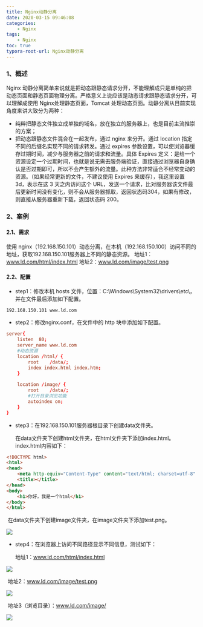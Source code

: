 ```yaml
---
title: Nginx动静分离
date: 2020-03-15 09:46:08
categories:
	- Nginx
tags: 
	- Nginx
toc: true
typora-root-url: Nginx动静分离
---
```




### 1、概述

Nginx 动静分离简单来说就是把动态跟静态请求分开，不能理解成只是单纯的把动态页面和静态页面物理分离。严格意义上说应该是动态请求跟静态请求分开，可以理解成使用 Nginx处理静态页面，Tomcat 处理动态页面。动静分离从目前实现角度来讲大致分为两种：
* 纯粹把静态文件独立成单独的域名，放在独立的服务器上，也是目前主流推崇的方案；
* 把动态跟静态文件混合在一起发布，通过 nginx 来分开。通过 location 指定不同的后缀名实现不同的请求转发。通过 expires 参数设置，可以使浏览器缓存过期时间，减少与服务器之前的请求和流量。具体 Expires 定义：是给一个资源设定一个过期时间，也就是说无需去服务端验证，直接通过浏览器自身确认是否过期即可，所以不会产生额外的流量。此种方法非常适合不经常变动的资源。（如果经常更新的文件，不建议使用 Expires 来缓存），我这里设置 3d，表示在这 3 天之内访问这个 URL，发送一个请求，比对服务器该文件最后更新时间没有变化，则不会从服务器抓取，返回状态码304，如果有修改，则直接从服务器重新下载，返回状态码 200。



### 2、案例

#### 2.1、需求
使用 nginx（192.168.150.101）动态分离，在本机（192.168.150.100）访问不同的地址，获取192.168.150.101服务器上不同的静态资源。
地址1：www.ld.com/html/index.html
地址2：www.ld.com/image/test.png



#### 2.2、配置

* step1：修改本机 hosts 文件，位置：C:\Windows\System32\drivers\etc\，并在文件最后添加如下配置。
```file
192.168.150.101 www.ld.com
```
* step2：修改nginx.conf，在文件中的 http 块中添加如下配置。
```conf
server{
    listen  80;
    server_name www.ld.com
    #动态资源
    location /html/ {
        root    /data/;
        index index.html index.htm;
    }
    
    location /image/ {
        root    /data/;
        #打开目录浏览功能
        autoindex on;
    }
}
```
* step3：在192.168.150.101服务器根目录下创建data文件夹。

  在data文件夹下创建html文件夹，在html文件夹下添加index.html。index.html内容如下：

```html
<!DOCTYPE html>
<html>
<head>
    <meta http-equiv="Content-Type" content="text/html; charset=utf-8" />
	<title></title>
</head>
<body>
	<h1>你好，我是一个html</h1>
</body>
</html>
```
​	在data文件夹下创建image文件夹，在image文件夹下添加test.png。

![](test.png)

* step4：在浏览器上访问不同路径显示不同信息，测试如下：

  地址1：www.ld.com/html/index.html

![](test1.PNG)

​       地址2：www.ld.com/image/test.png

![](test2.PNG)

​		地址3（浏览目录）：www.ld.com/image/

![](test3.PNG)